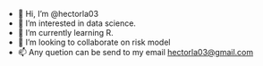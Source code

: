 - 👋 Hi, I’m @hectorla03
- 👀 I’m interested in data science.
- 🌱 I’m currently learning R.
- 💞️ I’m looking to collaborate on risk model 
- 📫 Any quetion can be send to my email hectorla03@gmail.com

<!---
hectorla03/hectorla03 is a ✨ special ✨ repository because its `README.md` (this file) appears on your GitHub profile.
You can click the Preview link to take a look at your changes.
--->
